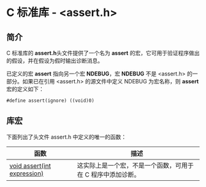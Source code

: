 
# C 标准库 - &lt;assert.h&gt;

## 简介

C 标准库的 **assert.h**头文件提供了一个名为 **assert** 的宏，它可用于验证程序做出的假设，并在假设为假时输出诊断消息。

已定义的宏 **assert** 指向另一个宏 **NDEBUG**，宏 **NDEBUG** 不是 &lt;assert.h&gt; 的一部分。如果已在引用 &lt;assert.h&gt; 的源文件中定义 NDEBUG 为宏名称，则 **assert** 宏的定义如下：

```
#define assert(ignore) ((void)0)

```

## 库宏

下面列出了头文件 assert.h 中定义的唯一的函数：

| 函数 | 描述 |
| --- | --- |
| [void assert(int expression)](c-macro-assert.html) | 这实际上是一个宏，不是一个函数，可用于在 C 程序中添加诊断。 |


